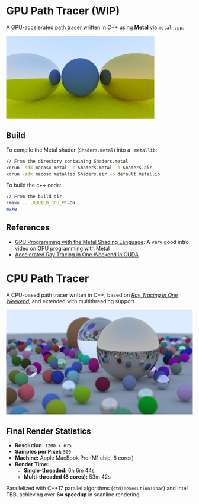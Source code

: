 # GPU Path Tracer (WIP)

A GPU-accelerated path tracer written in C++ using **Metal** via [`metal-cpp`](https://developer.apple.com/metal/cpp/).

![gpu scene](https://github.com/jinhgkim/Path-Tracer/blob/main/img/gpu_material.png)

## Build

To compile the Metal shader (`Shaders.metal`) into a `.metallib`:

```bash
// From the directory containing Shaders.metal
xcrun -sdk macosx metal -c Shaders.metal -o Shaders.air
xcrun -sdk macosx metallib Shaders.air -o default.metallib
```

To build the c++ code:

```bash
// From the build dir
cmake .. -DBUILD_GPU_PT=ON
make
```

## References

- [GPU Programming with the Metal Shading Language](https://www.youtube.com/watch?v=VQK28rRK6OU): A very good intro video on GPU programming with Metal
- [Accelerated Ray Tracing in One Weekend in CUDA](https://developer.nvidia.com/blog/accelerated-ray-tracing-cuda)

# CPU Path Tracer

A CPU-based path tracer written in C++, based on [_Ray Tracing in One Weekend_](https://raytracing.github.io/books/RayTracingInOneWeekend.html), and extended with multithreading support.

![final scene](https://github.com/jinhgkim/Path-Tracer/blob/main/img/final_scene.png)

## Final Render Statistics

- **Resolution:** `1200 × 675`
- **Samples per Pixel:** `500`
- **Machine:** Apple MacBook Pro (M1 chip, 8 cores)
- **Render Time:**
  - **Single-threaded:** 6h 6m 44s
  - **Multi-threaded (8 cores):** 53m 42s

Parallelized with C++17 parallel algorithms (`std::execution::par`) and Intel TBB, achieving over **6× speedup** in scanline rendering.
